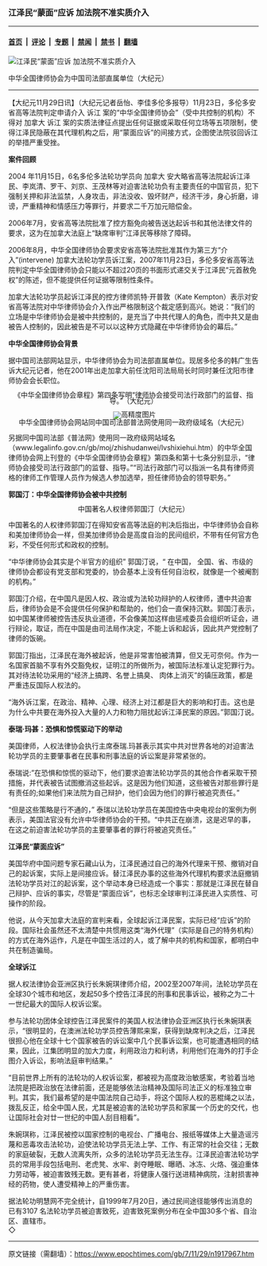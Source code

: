### 江泽民“蒙面”应诉  加法院不准实质介入

---

#### [首页](../../../..?n1917967) &nbsp;|&nbsp; [评论](../../../../../epoch-comment?n1917967) &nbsp;|&nbsp; [专题](../../../../../epoch-special?n1917967) &nbsp;|&nbsp; [禁闻](../../../../../epoch-news?n1917967) &nbsp;|&nbsp; [禁书](../../../../../books?n1917967) &nbsp;|&nbsp; [翻墙](https://github.com/gfw-breaker/nogfw/blob/master/README.md?n1917967)


<div><img alt="江泽民“蒙面”应诉  加法院不准实质介入" class="attachment-djy_600_400 size-djy_600_400 wp-post-image" src="https://i.epochtimes.com/assets/uploads/2007/11/711290259551649-578x400.jpg"/>
<div class="caption">
 <p>
  中华全国律师协会为中国司法部直属单位（大纪元）
 </p>
</div></div><hr/><div class="post_content" id="artbody" itemprop="articleBody">
 <!-- article content begin -->
 <p>
  【大纪元11月29日讯】（大纪元记者岳怡、李佳多伦多报导）11月23日，多伦多安省高等法院判定申请介入
  <ok href="https://www.epochtimes.com/gb/tag/%E8%AF%89%E6%B1%9F.html">
   诉江
  </ok>
  案的“中华全国律师协会”（受中共控制的机构）不得对
  <ok href="https://www.epochtimes.com/gb/tag/%E5%8A%A0%E6%8B%BF%E5%A4%A7.html">
   加拿大
  </ok>
  <ok href="https://www.epochtimes.com/gb/tag/%E8%AF%89%E6%B1%9F.html">
   诉江
  </ok>
  案的实质法律征点提出任何证据或采取任何立场等五项限制，使得江泽民隐蔽在其代理机构之后，用“蒙面应诉”的间接方式，企图使法院驳回诉江的举措严重受挫。
 </p>
 <p>
  <b>
   案件回顾
  </b>
 </p>
 <p>
  2004 年11月15日，6名多伦多法轮功学员向
  <ok href="https://www.epochtimes.com/gb/tag/%E5%8A%A0%E6%8B%BF%E5%A4%A7.html">
   加拿大
  </ok>
  安大略省高等法院起诉江泽民、李岚清、罗干、刘京、王茂林等对迫害法轮功负有主要责任的中国官员，犯下强制关押和非法监禁，人身攻击，非法没收、毁坏财产，经济干涉，身心折磨，诽谤，严重精神和情感压力等罪行，并要求二千万加元赔偿金。
 </p>
 <p>
  2006年7月，安省高等法院批准了控方豁免向被告送达起诉书和其他法律文件的要求，这为在加拿大法庭上“缺席审判”江泽民等移除了障碍。
 </p>
 <p>
  2006年8月，中华全国律师协会要求安省高等法院批准其作为第三方“介入”(intervene) 加拿大法轮功学员诉江案，2007年11月23日，多伦多安省高等法院判定中华全国律师协会只能以不超过20页的书面形式递交关于江泽民“元首赦免权”的陈述，但不能提供任何证据等限制性条件。
 </p>
 <p>
  加拿大法轮功学员起诉江泽民的控方律师凯特‧开普敦（Kate Kempton）表示对安省高等法院对中华律师协会介入作出严格限制这个裁定感到高兴。她说：“我们的立场是中华律师协会是被中共控制的，是充当了中共代理人的角色，而中共又是由被告人控制的，因此被告是不可以以这种方式隐藏在中华律师协会的幕后。”
 </p>
 <p>
  <b>
   中华全国律师协会背景
  </b>
 </p>
 <p>
  据中国司法部网站显示，中华律师协会为司法部直属单位。现居多伦多的韩广生告诉大纪元记者，他在2001年出走加拿大前任沈阳司法局局长时同时兼任沈阳市律师协会会长职位。
 </p>
 <p>
  <!--image v 1.0-->
 </p>
 <div style="line-height: 90%; text-align: center;">
  <ok href=" https://i.epochtimes.com/assets/uploads/2015/05/711290255341649-450x218.jpg" rel="noreferrer noopener" target="_blank">
   <img alt="" class="size-medium wp-image-7854589" src="https://i.epochtimes.com/assets/uploads/2015/05/711290255341649-450x218.jpg" title=""/>
  </ok>
  <br/>
  <span class="bn12">
   《中华全国律师协会章程》第四条写明“律师协会接受司法行政部门的监督、指导。”（大纪元）
  </span>
 </div>
 <p>
  <!-- -->
 </p>
 <p>
  <!--image v 1.0-->
 </p>
 <div style="line-height: 90%; text-align: center;">
  <ok href=" https://i.epochtimes.com/assets/uploads/2015/05/711290255331649-450x361.jpg" rel="noreferrer noopener" target="_blank">
   <img alt="" class="size-medium wp-image-7854590" src="https://i.epochtimes.com/assets/uploads/2015/05/711290255331649-450x361.jpg" title=""/>
  </ok>
  <img alt="高精度图片" border="0" src="//www.epochtimes.com/images/highRes.jpg"/>
  <br/>
  <span class="bn12">
   中华全国律师协会网站同中国司法部普法网使用同一政府级域名（大纪元）
  </span>
 </div>
 <p>
  <!-- -->
 </p>
 <p>
  另据同中国司法部《普法网》使用同一政府级网站域名（www.legalinfo.gov.cn/gb/moj/zhishudanwei/lvshixiehui.htm）的中华全国律师协会网上刊登的《中华全国律师协会章程》第四条和第十七条分别显示，“律师协会接受司法行政部门的监督、指导。”“司法行政部门可以指派一名具有律师资格的律师工作管理人员作为候选人参加选举，担任律师协会的领导职务。”
 </p>
 <p>
  <b>
   郭国汀：中华全国律师协会被中共控制
  </b>
 </p>
 <p>
  <!--image v 1.0-->
 </p>
 <div style="line-height: 90%; text-align: center;">
  <ok href=" https://i.epochtimes.com/assets/uploads/2015/05/711290255351649.jpg" rel="noreferrer noopener" target="_blank">
   <img alt="" class="size-medium wp-image-7854591" src="https://i.epochtimes.com/assets/uploads/2015/05/711290255351649.jpg" title=""/>
  </ok>
  <br/>
  <span class="bn12">
   中国著名人权律师郭国汀（大纪元）
  </span>
 </div>
 <p>
  <!-- -->
 </p>
 <p>
  中国著名的人权律师郭国汀在得知安省高等法庭的判决后指出，中华律师协会自称和美加律师协会一样，但美加律师协会是高度自治的民间组织，不带有任何官方色彩，不受任何形式和政权的控制。
 </p>
 <p>
  “中华律师协会其实是个半官方的组织” 郭国汀说，“ 在中国， 全国、省、市级的律师协会都设有党支部和党委的，协会基本上没有任何自治权，就像是一个被阉割的机构。”
 </p>
 <p>
  郭国汀介绍，在中国凡是因人权、政治或为法轮功辩护的人权律师，遭中共迫害后，律师协会是不会提供任何保护和帮助的，他们会一直保持沉默。郭国汀表示，如中国某律师被控告违反执业道德，不会像美加这样由惩戒委员会组织听证会，进行辩论，取证，而在中国是由司法局作决定，不能上诉和起诉，因此共产党控制了律师的饭碗。
 </p>
 <p>
  郭国汀指出，江泽民在海外被起诉，他是非常害怕被清算，但又无可奈何。作为一名国家首脑不享有外交豁免权，证明江的所做所为，被国际法标准认定犯罪行为。其对待法轮功采用的“经济上搞跨、名誉上搞臭、 肉体上消灭”的镇压政策，都是严重违反国际人权法的。
 </p>
 <p>
  “海外诉江案，在政治、精神、心理、经济上对江都是巨大的影响和打击。这也是为什么中共要在海外投入大量的人力和物力阻扰起诉江泽民案的原因。”郭国汀说。
 </p>
 <p>
  <b>
   泰瑞‧玛甚：恐惧和惊慌驱动下的举动
  </b>
 </p>
 <p>
  美国律师，人权法律协会执行主席泰瑞.玛甚表示其实中共对世界各地的对迫害法轮功学员的主要肇事者在民事和刑事法庭的诉讼案是非常紧张的。
 </p>
 <p>
  泰瑞说:”在恐惧和惊慌的驱动下，他们要求迫害法轮功学员的其他合作者采取干预措施，并代表被告试图撤消这些起诉。这是因为他们知道，这些被告对那些罪行是有责任的;如果他们来法院为自己辩护，他们会因为他们的罪行被追究责任。”
 </p>
 <p>
  “但是这些策略是行不通的，” 泰瑞以法轮功学员在美国控告中央电视台的案例为例表示，美国法官没有允许中华律师协会的干预。“中共正在崩溃，这是迟早的事，在这之前迫害法轮功学员的主要肇事者的罪行将被追究责任。”
 </p>
 <p>
  <b>
   江泽民“蒙面应诉”
  </b>
 </p>
 <p>
  美国华府中国问题专家石藏山认为，江泽民通过自己的海外代理来干预、撤销对自己的起诉案，实际上是间接应诉。替江泽民办事的这些海外代理机构要求法庭撤销法轮功学员对江的起诉案，这个举动本身已经造成一个事实：那就是江泽民在替自己辩护、应诉的事实，尽管是“蒙面应诉”，也标志全球审判江泽民进入实质性、可操作的阶段。
 </p>
 <p>
  他说，从今天加拿大法庭的宣判来看，全球起诉江泽民案，实际已经“应诉”的阶段。国际社会虽然还不太清楚中共惯用这类“海外代理”（实际是自己的特务机构）的方式在海外运作，凡是在中国生活过的人，或了解中共的机构和国家，都明白中共在制造骗局。
 </p>
 <p>
  <b>
   全球诉江
  </b>
 </p>
 <p>
  据人权法律协会亚洲区执行长朱婉琪律师介绍，2002至2007年间，法轮功学员在全球30个城市和地区，发起50多个控告江泽民的刑事和民事诉讼，被称之为二十一世纪最大的国际人权诉讼案。
 </p>
 <p>
  参与法轮功团体全球控告江泽民案件的美国人权法律协会亚洲区执行长朱婉琪表示，“很明显的，在澳洲法轮功学员控告薄熙来案，获得到缺席判决之后，江泽民很担心他在全球十七个国家被告的诉讼案中几个民事诉讼案，也可能遭遇相同的结果，因此，江集团明显的加大力度，利用政治力和利诱，利用他们在海外的打手企图介入诉讼，影响法庭审判结果。”
 </p>
 <p>
  “目前世界上所有的法轮功的人权诉讼案，都被视为高度政治敏感案，考验着当地法院是把政治放在法律前面，还是能够依法治精神及国际司法正义的标准独立审判。其实，我们最希望的是中国法院自己动手，将这个国际人权的恶棍绳之以法，拨乱反正，给全中国人民，尤其是被迫害的法轮功学员和家属一个历史的交代，也让国际社会对廿一世纪的中国人刮目相看”。
 </p>
 <p>
  朱婉琪称，江泽民被控以国家控制的电视台、广播电台、报纸等媒体上大量造谣污蔑和恶毒攻击法轮功，迫使法轮功学员无法上学、工作、有正常的社会交往；无数的家庭破裂，无数人流离失所，众多的法轮功学员无法生存。江泽民迫害法轮功学员的常用手段包括电刑、老虎凳、水牢、剥夺睡眠、曝晒、冰冻、火烙、强迫重体力劳动等，被迫害致残无数。更有甚者，将健康人强行送进精神病院，注射损害神经的药物，使人遭受精神上的严重伤害。
 </p>
 <p>
  据法轮功明慧网不完全统计，自1999年7月20日，通过民间途径能够传出消息的已有3107 名法轮功学员被迫害致死，迫害致死案例分布在全中国30多个省、自治区、直辖市。
  <br/>
  ◇
  <font color="#ffffff">
   (http://www.dajiyuan.com)
  </font>
 </p>
 <!-- article content end -->
 <div id="below_article_ad">
 </div>
</div>


---

原文链接（需翻墙）：https://www.epochtimes.com/gb/7/11/29/n1917967.htm